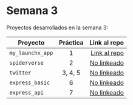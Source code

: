 # Semana 3 

Proyectos desarrollados en la semana 3:

| Proyecto | Práctica | Link al repo |
| ------------- |:-------------:| -----:|
|`my_launchx_app`|1|[Link al repo](https://github.com/AlejandroCastaneda52/my_launchx_app)|
|`spiderverse`|2|[No linkeado](https://github.com/LaunchX-InnovaccionVirtual/MissionNodeJS)|
|`twitter`|3, 4, 5|[No linkeado](https://github.com/LaunchX-InnovaccionVirtual/MissionNodeJS)|
|`express_basic`|6|[No linkeado](https://github.com/LaunchX-InnovaccionVirtual/MissionNodeJS)|
|`express_api`|7|[No linkeado](https://github.com/LaunchX-InnovaccionVirtual/MissionNodeJS)|
